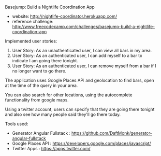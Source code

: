 Basejump: Build a Nightlife Coordination App  

- website: http://nightlife-coordinator.herokuapp.com/
- reference challenge: http://www.freecodecamp.com/challenges/basejump-build-a-nightlife-coordination-app

Implemented user stories: 
1. User Story: As an unauthenticated user, I can view all bars in my area.
2. User Story: As an authenticated user, I can add myself to a bar to indicate I am going there tonight.
3. User Story: As an authenticated user, I can remove myself from a bar if I no longer want to go there.

The application uses Google Places API and geolocation to find bars, open at the time of the query in your area. 

You can also search for other locations, using the autocomplete functionality from google maps. 

Using a twitter account, users can specify that they are going there tonight and also see how many people said they'll go there today. 


Tools used: 
- Generator Angular Fullstack : https://github.com/DaftMonk/generator-angular-fullstack
- Google Places API : https://developers.google.com/places/javascript/
- Twitter Apps : https://apps.twitter.com/
